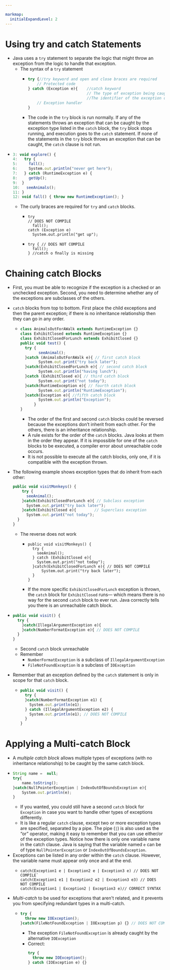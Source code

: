 ```yaml
---

markmap:
  initialExpandLevel: 2
---
```


# **Using try and catch Statements**
- Java uses a `try` statement to separate the logic that 
might throw an exception from the logic to handle that
exception. 
  - The syntax of a `try` statement
      - ```js
        try {//try keyword and open and close braces are required
            // Protected code
        } catch (Exception e){    //catch keyword
                                  // The type of exception being caught
                                  //The identifier of the exception object
            // Exception handler 
        }
        ```
      - The code in the `try` block is run normally. If any of the statements throws an exception
that can be caught by the exception type listed in the `catch` block, the `try` block stops 
running, and execution goes to the `catch` statement. If none of the statements in the 
`try` block throws an exception that can be caught, the `catch` clause is not run.
- ```js
  3: void explore() {
  4:   try {
  5:     fall();
  6:     System.out.println("never get here");
  7:   } catch (RuntimeException e) {
  8:     getUp();
  9:  }
  10:   seeAnimals();
  11: }
  12: void fall() { throw new RuntimeException(); }
  ```
  - The curly braces are required 
  for `try` and `catch` blocks.
    - ```
      try
      // DOES NOT COMPILE
        fall();
      catch (Exception e)
        System.out.println("get up");
      ```
    - ```
      try { // DOES NOT COMPILE
        fall();
      } //catch o ﬁnally is missing
      ```
# **Chaining catch Blocks**
-  First, you must be able to recognize if the exception is a checked 
or an unchecked exception. Second, you need to determine
whether any of the exceptions are subclasses of the others.
- `catch` blocks from top to bottom. First place the child exceptions 
and then the parent exception; if there is no inheritance relationship 
then they can go in any order.
  - ```js
    class AnimalsOutForAWalk extends RuntimeException {}
    class ExhibitClosed extends RuntimeException {}
    class ExhibitClosedForLunch extends ExhibitClosed {}
    public void test() {
      try {
            seeAnimal();
      }catch (AnimalsOutForAWalk e){ // first catch block
            System.out.print("try back later");
      }catch(ExhibitClosedForLunch e){ // second catch block
            System.out.println("having lunch");
      }catch (ExhibitClosed e){ // third catch block
            System.out.print("not today");
      }catch(RuntimeException e){ // fourth catch block
            System.out.println("RuntimeException");
      }catch(Exception e){ //fifth catch block
            System.out.println("Exception");
          }
    }
    ```
    - The order of the first and second `catch` blocks could be 
    reversed because the exceptions don’t inherit from each
     other.  For the others, there is an inheritance relationship.
    - A rule exists for the order of the `catch` blocks. Java looks 
    at them in the order they appear. If it is impossible for one 
    of the `catch` blocks to be executed, a compiler error about 
    unreachable code occurs.
    - It is not possible to execute all the catch blocks, only one, 
    if it is compatible with the exception thrown.
- The following example shows exception types that do inherit from each other:

  ```js
  public void visitMonkeys() {
      try {
        seeAnimal();
      }catch(ExhibitClosedForLunch e){ // Subclass exception
        System.out.print("try back later");
      }catch(ExhibitClosed e){        // Superclass exception
        System.out.print("not today");
    }
  }
  ```
  - The reverse does not work
    - ```
      public void visitMonkeys() {
        try {
          seeAnimal();
        } catch (ExhibitClosed e){
          System.out.print("not today");
        }catch(ExhibitClosedForLunch e){ // DOES NOT COMPILE
            System.out.print("try back later");
        }
      }
      ```
    - If the more specific `ExhibitClosedForLunch` exception is 
    thrown, the `catch` block for `ExhibitClosed` runs— ­which 
    means there is no way for the second `catch` block to
     ever run. Java correctly tells you there is an unreachable 
     catch block.
- ```js
  public void visit() {
    try {
      }catch(IllegalArgumentException e){
      }catch(NumberFormatException e){ // DOES NOT COMPILE
    }
  }
  ```
  - Second `catch` block unreachable
  - Remember
    - `NumberFormatException` is
      a subclass of `IllegalArgumentException`
    - `FileNotFoundException` is a subclass of `IOException`
- Remember that an exception defined by the `catch` 
statement is only in scope for that `catch` block. 
  - ```js
    public void visit() {
      try {
      }catch(NumberFormatException e1) {
        System.out.println(e1);
      } catch (IllegalArgumentException e2) {
        System.out.println(e1); // DOES NOT COMPILE
      }
    }
    ```
# **Applying a Multi-­catch Block**
  -  A _multiple catch block_ allows multiple types of exceptions (with no 
  inheritance relationship) to be caught by the same catch block.
- ```js
  String name =  null;
  try{
      name.toString();
  }catch(NullPointerException | IndexOutOfBoundsException e){
      System.out.println(e);
  }
  ```
  -  If you wanted, you could still have a second `catch` block for `Exception` 
  in case you want to handle other types of exceptions differently.
  - It is like a regular `catch` clause, except two or more exception types are specified, 
  separated by a pipe. The pipe (`|`) is also used as the “or” operator, making it easy 
  to remember that you can use either/or of the exception types. Notice how there is 
  only one variable name in the catch clause. Java is saying that the variable named 
  `e` can be of type `NullPointerException` or `IndexOutOfBoundsException`.
- Exceptions can be listed in any order within the `catch` clause. However, 
the variable name must appear only once and at the end.
  - ```
    catch(Exception1 e | Exception2 e | Exception3 e) // DOES NOT COMPILE`
    catch(Exception1 e1 | Exception2 e2 | Exception3 e3) // DOES NOT COMPILE
    catch(Exception1 | Exception2 | Exception3 e)// CORRECT SYNTAX
    ```
- _Multi-­catch_ to be used for exceptions that aren't related, and it 
prevents you from specifying redundant types in a multi-­catch.
  - ```js
    try {
      throw new IOException();
    }catch(FileNotFoundException | IOException p) {} // DOES NOT COMPILE
    ```
    - The exception `FileNotFoundException` is 
already caught by the alternative `IOException`
    - Correct:
      ```js
      try {
        throw new IOException();
      } catch (IOException e) {}
      ```
